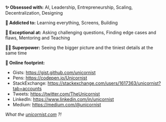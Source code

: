 **✨ Obsessed with:** AI, Leadership, Entrepreneurship, Scaling, Decentralization, Designing

**💉 Addicted to:** Learning everything, Screens, Building

**💪 Exceptional at:** Asking challenging questions, Finding edge cases and flaws, Mentoring and Teaching

**🧙‍♂️ Superpower:** Seeing the bigger picture and the tiniest details at the same time

**🐾 Online footprint:**

- Gists: https://gist.github.com/unicornist
- Pens: https://codepen.io/Unicornist
- StackExchange: https://stackexchange.com/users/1617363/unicornist?tab=accounts
- Tweets: https://twitter.com/TheUnicornist
- LinkedIn: https://www.linkedin.com/in/unicornist
- Medium: https://medium.com/@unicornist


_What the [unicornist.com](https://unicornist.com/) ?!_
